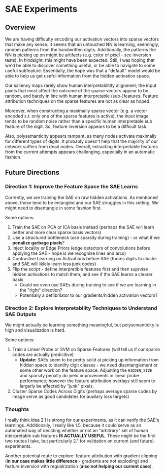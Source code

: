 # SAE Experiments

## Overview

We are having difficulty encoding our activation vectors into sparse vectors that make any sense. It seems that an untouched NN is learning, seemingly, random patterns from the handwritten digits. Additionally, the patterns the NN is picking up on might be artifacts (e.g. color of pixel - see inversion tests). In hindsight, this might have been expected. Still, I was hoping that we'd be able to discover something useful, or be able to navigate to some useful subfeature. Essentially, the hope was that a "default" model would be able to help us get useful information from the hidden activation space.

Our saliency maps rarely show human interpretablitity alignment; the input pixels that most affect the outcome of the sparse vectors appear to be random, and barely in line with human interpretable (sub-)features. Feature attribution techniques on the sparse features are not as clear as hoped.

Moreover, when constructing a maximally sparse vector (e.g. a vector encoded s.t. only one of the sparse features is active), the input image tends to be random noise rather than a specific human interpretable sub feature of the digit. So, feature inversion appears to be a difficult task.

Also, polysemanticity appears rampant, as many nodes activate maximally for different types of digits. It probably doesn't help that the majority of our network suffers from dead nodes. Overall, extracting interpretable features from the current attempts appears challenging, especially in an automatic fashion.

## Future Directions

### Direction 1: Improve the Feature Space the SAE Learns

Currently, we are training the SAE on raw hidden activations. As mentioned above, these tend to be entangled and our SAE struggles in this setting. We might need to disentangle in some fashion first.

Some options:
 1. Train the SAE on PCA or ICA basis instead (perhaps the SAE will learn better and more clear sparse basis vectors)
 2. Use a structured bottleneck (use sparsity during training) - or what if we **penalize garbage pixels**?
 3. Inject locality or Edge Priors (edge detectors of convolutions before applying the SAE - hope is we recognize lines and arcs)
 4. Contrastive Learning on Activations before SAE (forces digits to cluster and SAE will liklely learn less junk codes)
 5. Flip the script - define interpretible features first and then suprvise hidden activations to match them, and see if the SAE learns a clearer basis
     - Could we even use SAEs during training to see if we are learning in the "right" direction?
     - Potentially a defilbrilator to our gradients/hidden activation vectors?

### Direction 2: Explore Interpretability Techniques to Understand SAE Outputs

We might actually be learning something meaningful, but polysemanticity is high and visualization is hard.

Some options:
 1. Train a Linear Probe or SVM on Sparse Features (will tell us if our sparse codes are actually predicitive)
    - **Update:** SAEs seem to be pretty solid at picking up information from hidden space to identify digit classes - we need disentanglement or some other work on the feature space. Adjusting the `HIDDEN_SIZE` and sparsity penalty do yield improvements in linear probe performance; however the feature attribution overlays still seem to largerly be affected by "junk" pixels.
 2. Cluster Sparse Codes Across Digits (perhaps average sparse codes by image serve as good candidates for auxilary loss targets)

### Thoughts

I really think idea 2.1 is strong for our experiments, as it can verify the SAE's learnings. Additionally, I really like 1.5, because it could serve as an automated way of deciding whether or not an "arbitrary" set of human interpretable sub features **IS ACTUALLY USEFUL**. These might be the first two routes I take, but particularly 2.1 for validation on current (and future) experiments.

Another potential route to explore: feature attribution with gradient clipping (**in our case makes little difference** - gradients are not exploding) and feature inversion with regualrization (**also not helping our current case**).